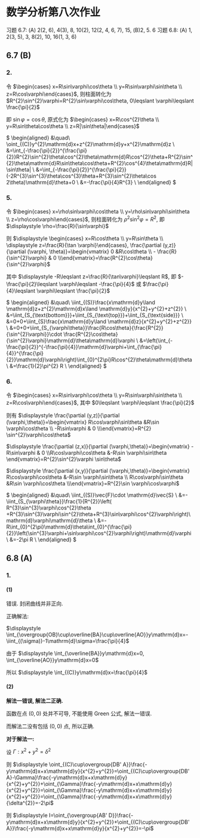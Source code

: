 # 数学分析第八次作业

习题 6.7: (A) 2(2, 6), 4(3), 8, 10(2), 12(2, 4, 6, 7), 15, (B)2, 5. 6
习题 6.8: (A) 1, 2(3, 5), 3, 8(2), 10, 16(1, 3, 6)

<!-- ## 6.7 (A)

### 2.

#### (2)

对于直线 $y=x$:

$\displaystyle \int_{(C)}xy\mathrm{d}x+(y-x)\mathrm{d}y=\int_{0}^{1}x^{2}\mathrm{d}x+\int_{0}^{1}(x-x)\mathrm{d}x=\frac{1}{3}$

对于抛物线 $y^{2}=x$:

$\displaystyle \int_{(C)}xy\mathrm{d}x+(y-x)\mathrm{d}y=\int_{0}^{1}y^{3}\mathrm{d}y^{2}+\int_{0}^{1}(y-y^{2})\mathrm{d}y=\frac{2}{5}+\frac{1}{6}=\frac{17}{30}$

对于立方抛物线 $y=x^{3}$:

$\displaystyle \int_{(C)}xy\mathrm{d}x+(y-x)\mathrm{d}y=\int_{0}^{1}x^{4}\mathrm{d}x+\int_{0}^{1}(x^{3}-x)\mathrm{d}x^{3}=\frac{1}{5}- \frac{1}{4}=- \frac{1}{20}$


#### (6)

设 $\begin{cases} x=\cos\theta \\ y=\sin\theta \\ z=2-\cos\theta+\sin\theta \end{cases}$

则有

$
\begin{aligned}
&\quad\ \oint_{(C)}(z-y)\mathrm{d}x+(x-z)\mathrm{d}y+(x-y)\mathrm{d}z \\
&= \int_{0}^{-2\pi}(2-\cos\theta)\mathrm{d}\cos\theta+(2\cos\theta-\sin\theta-2)\mathrm{d}\sin\theta+(\cos\theta-\sin\theta)\mathrm{d}(2-\cos\theta+\sin\theta) \\
&= \int_{0}^{-2\pi}(2-\cos\theta)(-\sin\theta)\mathrm{d}\theta+(2\cos\theta-\sin\theta-2)\cos\theta\mathrm{d}\theta+(\cos\theta-\sin\theta)(\sin\theta+\cos\theta)\mathrm{d}\theta \\
&= \int_{0}^{-2\pi}\left(- 4 \sin^{2}{\left(\theta \right)} - 2 \sqrt{2} \sin{\left(\theta + \frac{\pi}{4} \right)} + 3\right)\mathrm{d}\theta \\
&= -2 \pi \\
\end{aligned}
$


### 4. (3)

对于 $(1,0)$ 到 (0,1) 的下半圆周 $(x-1)^{2}+(y-1)^{2}=1$

使用参数方程 $
\begin{cases}
x = 1 + \cos\theta \\
y = 1 + \sin\theta
\end{cases}
$, 则 $\displaystyle \vec{\tau}=\frac{\{x'(\theta), y'(\theta)\}}{\sqrt{x'(\theta)^{2}+y'(\theta)^{2}}}=\{-\sin\theta, \cos\theta\}$, 其中 $\theta$ 由 $\displaystyle \theta=\frac{3}{2}\pi$ 到 $\theta=\pi$, 即 $\pi$ 到 $\displaystyle \frac{3}{2}\pi$ 时取反.

$\displaystyle \int_{(C)}P(x,y)\mathrm{d}x+Q(x,y)\mathrm{d}y=-\int_{(C)}\{P,Q\}\cdot \vec{\tau}\mathrm{d}s=-\int_{(C)}\left[Q(1+\cos\theta,1+\sin\theta)\cos\theta-P(1+\cos\theta,1+\sin\theta)\sin\theta\right]\mathrm{d}s$

而又有 $\sin\theta=-\sqrt{1-\cos^{2}\theta}=-\sqrt{1-(x-1)^{2}}=-\sqrt{2x-x^{2}}$

所以原式转化为 $\displaystyle \int_{(C)}\left[-\sqrt{2x-x^{2}}P(x,y)+(1-x)Q(x,y)\right]\mathrm{d}s$


### 8.

#### (1)

进行参数变换 $\begin{cases} x=\rho\cos\theta \\ y=\rho\sin\theta \\ z=\rho \end{cases}$, 则有

$\displaystyle \frac{\partial (x,y)}{\partial (\rho, \theta)}=\begin{vmatrix}\cos\theta & -\rho\sin\theta \\ \sin\theta &\rho\cos\theta\end{vmatrix}=\rho\sin^{2}\theta+\rho\cos^{2}\theta=\rho$

$\displaystyle \iint_{(S)}\frac{e^{z}}{\sqrt{x^{2}+y^{2}}}\mathrm{d}x\land \mathrm{d}y=-\iint_{D_{\theta\rho}}\frac{e^{\rho}}{\rho}\cdot \rho\mathrm{d}\theta\mathrm{d}\rho=-\int_{0}^{2\pi}\mathrm{d}\theta \int_{1}^{2} e^{\rho}\mathrm{d}\rho$

#### (2)

对于 $\displaystyle I=\oiint_{\Sigma}(x+y+z){\rm d}x\land{\rm d}y+(y-z){\rm d}y\land{\rm d}z$

其中 $\Sigma$ 是正方体的表面, 即六个面, 边长为 $a$.

$
\begin{aligned}
I&=\iint_{\Sigma_{\text{top}}}+\iint_{\Sigma_{\text{bottom}}}+\iint_{\Sigma_{\text{front}}}+\iint_{\Sigma_{\text{back}}}+\iint_{\Sigma_{\text{left}}}+\iint_{\Sigma_{\text{right}}} \\
&=\iint_{D_{xy}}-(x+y+0)\mathrm{d}x\mathrm{d}y+\iint_{D_{xy}}(x+y+1)\mathrm{d}x\mathrm{d}y+0+0+0+0 \\
&=\int_{0}^{1}\mathrm{d}x \int_{0}^{1}(x+y+1)\mathrm{d}y-\int_{0}^{1}\mathrm{d}x \int_{0}^{1}(x+y)\mathrm{d}y \\
\end{aligned}
$


### 10. (2)

坐标变换 $\begin{cases} x=\cos\theta \\ y=\sin\theta \\ z=0 \end{cases}$

则有

$
\begin{aligned}
&\quad\ \oint_{(C)}(3x^{2}-3yz+2xz)\mathrm{d}x+(3y^{2}-3xz+z^{2})\mathrm{d}y+(3z^{2}-3xy+x^{2}+2yz)\mathrm{d}z \\
&=\int_{0}^{2\pi}(3\cos^{2}\theta)\mathrm{d}\cos\theta+(3\sin^{2}\theta)\mathrm{d}\sin\theta\\
&=\int_{0}^{2\pi}(-3\sin\theta\cos^{2}\theta+3\sin^{2}\theta\cos\theta)\mathrm{d}\theta \\
&=0 \\
\end{aligned}
$


### 12.

#### (2)

对于 $S_{1}: x=0, S_{2}: y=0, S_{3}: z=0, S_{4}: x+y+z=1$

$
\begin{aligned}
&\quad\ \oiint_{(S)}xy\mathrm{d}y\land \mathrm{d}z+yz\mathrm{d}z
\land \mathrm{d}x+zx\mathrm{d}x\land \mathrm{d}y \\
&=\iint_{S_1}+\iint_{S_2}+\iint_{S_3}+\iint_{S_4} \\
&=0+0+0+\iint_{S_4}(1-y-z)y\mathrm{d}y\mathrm{d}z+\iint_{S_4}(1-x-z)z\mathrm{d}z\mathrm{d}x+\iint_{S_4}(1-x-y)x\mathrm{d}x\mathrm{d}y \\
&=\int_{0}^{1}\mathrm{d}y \int_{0}^{1-y}(1-y-z)y\mathrm{d}z+\int_{0}^{1}\mathrm{d}z\int_{0}^{1-z}(1-x-z)z\mathrm{d}x+\int_{0}^{1}\mathrm{d}x\int_{0}^{1-x}(1-x-y)x\mathrm{d}y \\
&=\int_{0}^{1}\frac{y \left(y - 1\right)^{2}}{2}\mathrm{d}y +\int_{0}^{1}\frac{z \left(z - 1\right)^{2}}{2}\mathrm{d}z+\int_{0}^{1}\frac{x \left(x - 1\right)^{2}}{2}\mathrm{d}x \\
&=3\int_{0}^{1}\frac{y \left(y - 1\right)^{2}}{2}\mathrm{d}y \\
&=\frac{1}{8} \\
\end{aligned}
$

#### (4)

$
\begin{aligned}
&\quad\ \iint_{(S)}-y\mathrm{d}z\land \mathrm{d}x+(z+1)\mathrm{d}x\land \mathrm{d}y \\
&=\iint_{S_1}(-\sqrt{4-x^{2}})\mathrm{d}z\mathrm{d}x-\iint_{S_1}(-\sqrt{4-x^{2}})\mathrm{d}z\mathrm{d}x+0 \\
&=-2\int_{-2}^{2}\mathrm{d}x \int_{0}^{2-x}\sqrt{4-x^{2}}\mathrm{d}z \\
&=-2\int_{-2}^{2}(2 - x)\sqrt{4-x^{2}}\mathrm{d}x  \\
&=-2\int_{-2}^{2}(2 - x)\sqrt{4-x^{2}}\mathrm{d}x  \\
&=-2\int_{-2}^{2}2\sqrt{4-x^{2}}\mathrm{d}x+2\int_{-2}^{2}x\sqrt{4-x^{2}}\mathrm{d}x  \\
&=-8\pi \\
\end{aligned}
$

#### (6)

令 $\begin{cases} x=\sin\varphi\cos\theta \\ y=\sin\varphi\sin\theta \\ z=1+\cos\varphi \end{cases}$

则 $\displaystyle \frac{\partial (x,y)}{\partial (\varphi,\theta)}=\begin{vmatrix} \cos\varphi\cos\theta &-\sin \varphi\sin\theta \\ \cos\varphi\sin\theta &\sin \varphi\cos\theta \\\end{vmatrix}=\frac{1}{2}\sin{\left(2 \varphi \right)}$

$
\begin{aligned}
&\quad\ \iint_{(S)}z^{2}\mathrm{d}x\land \mathrm{d}y \\
&=\iint_{D_{\varphi, \theta}}(1+\cos\varphi)^{2}\cdot \frac{1}{2}\sin(2\varphi)\mathrm{d}\varphi\mathrm{d}\theta \\
&=\int_{0}^{2\pi}\mathrm{d}\theta\int_{0}^{\pi}(1+\cos\varphi)^{2}\cdot \frac{1}{2}\sin(2\varphi)\mathrm{d}\varphi \\
&=\int_{0}^{2\pi}\mathrm{d}\theta\int_{0}^{\pi}(\sin \varphi\cos\varphi+2\sin \varphi\cos^{2}\varphi+\sin \varphi\cos^{3}\varphi)\mathrm{d}\varphi \\
&=\int_{0}^{2\pi}\mathrm{d}\theta\int_{0}^{\pi}(\sin \varphi\cos\varphi+2\sin \varphi\cos^{2}\varphi+\sin \varphi\cos^{3}\varphi)\mathrm{d}\varphi \\
&=\frac{8 \pi}{3} \\
\end{aligned}
$

#### (7)

![](images/2021-05-18-15-34-37.png)

$S: x-y+z=1$ 的法向量 $\vec{n}=\{1,-1,1\}$

$\because \{f(x,y,z), 2f(x,y,z), f(x,y,z)\}\cdot \{1, -1, 1\}=0$

$
\begin{aligned}
\therefore I
&=\iint_{(S)}x\mathrm{d}y\land \mathrm{d}z+y\mathrm{d}z\land \mathrm{d}x+z\mathrm{d}x\land \mathrm{d}y \\
&=\iint_{D_{yz}}(y-z+1)\mathrm{d}y\mathrm{d}z-\iint_{D_{zx}}(x+z-1)\mathrm{d}z\mathrm{d}x+\iint_{D_{xy}}(y-x+1)\mathrm{d}x\mathrm{d}y \\
&=\int_{-1}^{0}\mathrm{d}y\int_{0}^{y+1}(y-z+1)\mathrm{d}z-\int_{0}^{1}\mathrm{d}x\int_{0}^{1-x}(x+z-1)\mathrm{d}z+\int_{-1}^{0}\mathrm{d}y\int_{0}^{y+1}(y-x+1)\mathrm{d}x \\
&=2\int_{-1}^{0}\frac{\left(y + 1\right)^{2}}{2}\mathrm{d}y+\int_{0}^{1} \frac{\left(x - 1\right)^{2}}{2}\mathrm{d}x \\
&=\frac{1}{2} \\
\end{aligned}
$


### 15.

#### (1)

$\therefore\displaystyle y=3-\frac{3}{2}x-\sqrt{3}z$

$\therefore\displaystyle \frac{\partial (y,z)}{\partial (z,x)}=\begin{vmatrix} -\sqrt{3} &-\frac{3}{2} \\ 1 &0 \\\end{vmatrix}=\frac{3}{2}, \frac{\partial (z,x)}{\partial (z,x)}=1, \frac{\partial (x,y)}{\partial (z,x)}=\begin{vmatrix} 0 &1 \\ -\sqrt{3} &-\frac{3}{2} \\\end{vmatrix}=\sqrt{3}$

且 $\displaystyle \sqrt{1+y_{z}^{2}+y_{x}^{2}}=\frac{5}{2}$

$
\begin{aligned}
&\quad\ \iint_{(S)}P\mathrm{d}y\land \mathrm{d}z+Q\mathrm{d}z\land \mathrm{d}x+R\mathrm{d}x\land \mathrm{d}y \\
&=\iint_{D_{zx}}\left(\frac{3}{2}P+Q+\sqrt{3}R\right)\mathrm{d}z\mathrm{d}x \\
&=\iint_{D_{zx}}\left(\frac{3}{5}P+\frac{2}{5}Q+\frac{2\sqrt{3}}{5}R\right)\sqrt{1+y_{z}^{2}+y_{x}^{2}} \mathrm{d}z\mathrm{d}x \\
&=\iint_{(S)}\left(\frac{3}{5}P+\frac{2}{5}Q+\frac{2\sqrt{3}}{5}R\right)\mathrm{d}S \\
\end{aligned}
$

#### (2)

令 $\begin{cases} x=\rho\cos\theta \\ y=\rho\sin\theta \\ z=8-\rho ^{2}\end{cases}$

$\therefore\displaystyle \frac{\partial (y,z)}{\partial (\rho,\theta)}=\begin{vmatrix} \sin\theta &\rho\cos\theta \\ -2\rho &0 \\\end{vmatrix}=2\rho^{2}\cos\theta, \frac{\partial (z,x)}{\partial (\rho,\theta)}=\begin{vmatrix} -2\rho &0 \\ \cos\theta &-\rho\sin\theta \\\end{vmatrix}=2\rho^{2}\sin\theta, \frac{\partial (x,y)}{\partial (\rho,\theta)}=\begin{vmatrix}\cos\theta &-\rho\sin\theta \\ \sin\theta &\rho\cos\theta \\\end{vmatrix}=\rho$

且 $\displaystyle |\vec{r}_{\rho}\times \vec{r}_{\theta}|=\sqrt{(2\rho^{2}\cos\theta)^{2}+(2\rho^{2}\sin\theta)^{2}+\rho^{2}}=\sqrt{4\rho^{2}+1}\rho$

$
\begin{aligned}
&\quad\ \iint_{(S)}P\mathrm{d}y\land \mathrm{d}z+Q\mathrm{d}z\land \mathrm{d}x+R\mathrm{d}x\land \mathrm{d}y \\
&=-\iint_{D_{\rho\theta}}\left(P\cdot 2\rho^{2}\cos\theta+Q\cdot 2\rho^{2}\sin\theta+R\rho\right)\mathrm{d}\rho\mathrm{d}\theta \\
&=-\iint_{D_{\rho\theta}}\frac{1}{\sqrt{4\rho^{2}+1}}\left(2P\rho\cos\theta+2Q\rho\sin\theta+R\right)|\vec{r}_{\rho}\times \vec{r}_{\theta}|\mathrm{d}\rho\mathrm{d}\theta \\
&=-\iint_{D_{\rho\theta}}\frac{2xP+2yQ+R}{\sqrt{4x^{2}+4y^{2}+1}}\mathrm{d}S \\
\end{aligned}
$ -->


## 6.7 (B)

### 2.

令 $\begin{cases} x=R\sin\varphi\cos\theta \\ y=R\sin\varphi\sin\theta \\ z=R\cos\varphi\end{cases}$, 则柱面转化为 $R^{2}\sin^{2}\varphi=R^{2}\sin\varphi\cos\theta, 0\leqslant \varphi\leqslant \frac{\pi}{2}$

即 $\sin\varphi=\cos\theta$, 原式化为 $\begin{cases} x=R\cos^{2}\theta \\ y=R\sin\theta\cos\theta \\ z=R|\sin\theta|\end{cases}$

$
\begin{aligned}
&\quad\ \oint_{(C)}y^{2}\mathrm{d}x+z^{2}\mathrm{d}y+x^{2}\mathrm{d}z \\
&=\int_{-\frac{\pi}{2}}^{\frac{\pi}{2}}R^{2}\sin^{2}\theta\cos^{2}\theta\mathrm{d}R\cos^{2}\theta+R^{2}\sin^{2}\theta\mathrm{d}R\sin\theta\cos\theta+R^{2}\cos^{4}\theta\mathrm{d}R|\sin\theta| \\
&=\int_{-\frac{\pi}{2}}^{\frac{\pi}{2}}(-2R^{3}\sin^{3}\theta\cos^{3}\theta+R^{3}\sin^{2}\theta\cos 2\theta)\mathrm{d}\theta+0 \\
&=-\frac{\pi}{4}R^{3} \\
\end{aligned}
$



### 5.

令 $\begin{cases} x=\rho\sin\varphi\cos\theta \\ y=\rho\sin\varphi\sin\theta \\ z=\rho\cos\varphi\end{cases}$, 则柱面转化为 $\rho^{2}\sin^{2}\varphi=R^{2}$, 即 $\displaystyle \rho=\frac{R}{\sin\varphi}$

则 $\displaystyle \begin{cases} x=R\cos\theta \\ y=R\sin\theta \\ \displaystyle z=\frac{R}{\tan \varphi}\end{cases}, \frac{\partial (y,z)}{\partial (\varphi, \theta)}=\begin{vmatrix} 0 &R\cos\theta \\ - \frac{R}{\sin^{2}\varphi} & 0 \\\end{vmatrix}=\frac{R^{2}\cos\theta}{\sin^{2}\varphi}$

其中 $\displaystyle -R\leqslant z=\frac{R}{\tan\varphi}\leqslant R$, 即 $-\frac{\pi}{2}\leqslant \varphi\leqslant -\frac{\pi}{4}$ 或 $\frac{\pi}{4}\leqslant \varphi\leqslant \frac{\pi}{2}$

$
\begin{aligned}
&\quad\ \iint_{(S)}\frac{x\mathrm{d}y\land \mathrm{d}z+z^{2}\mathrm{d}x\land  \mathrm{d}y}{x^{2}+y^{2}+z^{2}} \\
&=\iint_{S_{\text{bottom}}}+\iint_{S_{\text{top}}}+\iint_{S_{\text{side}}} \\
&=0+0+\iint_{S}\frac{x\mathrm{d}y\land \mathrm{d}z}{x^{2}+y^{2}+z^{2}} \\
&=0+0+\iint_{S_{\varphi\theta}}\frac{R\cos\theta}{\frac{R^{2}}{\sin^{2}\varphi}}\cdot \frac{R^{2}\cos\theta}{\sin^{2}\varphi}\mathrm{d}\theta\mathrm{d}\varphi \\
&=\left(\int_{-\frac{\pi}{2}}^{-\frac{\pi}{4}}\mathrm{d}\varphi+\int_{\frac{\pi}{4}}^{\frac{\pi}{2}}\mathrm{d}\varphi\right)\int_{0}^{2\pi}R\cos^{2}\theta\mathrm{d}\theta \\
&=\frac{1}{2}\pi^{2} R \\
\end{aligned}
$

### 6.

令 $\begin{cases} x=R\sin\varphi\cos\theta \\ y=R\sin\varphi\sin\theta \\ z=R\cos\varphi\end{cases}$, 其中 $0\leqslant \varphi\leqslant \frac{\pi}{2}$

则有 $\displaystyle \frac{\partial (y,z)}{\partial (\varphi,\theta)}=\begin{vmatrix} R\cos\varphi\sin\theta &R\sin \varphi\cos\theta \\  -R\sin\varphi & 0 \\\end{vmatrix}=R^{2} \sin^{2}\varphi\cos\theta$

$\displaystyle \frac{\partial (z,x)}{\partial (\varphi,\theta)}=\begin{vmatrix} -R\sin\varphi & 0 \\R\cos\varphi\cos\theta &-R\sin \varphi\sin\theta \end{vmatrix}=R^{2}\sin^{2}\varphi \sin\theta$

$\displaystyle \frac{\partial (x,y)}{\partial (\varphi,\theta)}=\begin{vmatrix} R\cos\varphi\cos\theta &-R\sin \varphi\sin\theta \\ R\cos\varphi\sin\theta &R\sin \varphi\cos\theta \\\end{vmatrix}=R^{2}\sin \varphi\cos\varphi$

$
\begin{aligned}
&\quad\ \iint_{(S)}\vec{F}\cdot \mathrm{d}\vec{S} \\
&=-\iint_{S_{\varphi\theta}}\frac{1}{R^{2}}\left( R^{3}\sin^{3}\varphi\cos^{2}\theta +R^{3}\sin^{3}\varphi\sin^{2}\theta+R^{3}\sin\varphi\cos^{2}\varphi\right)\mathrm{d}\varphi\mathrm{d}\theta  \\
&=-R\int_{0}^{2\pi}\mathrm{d}\theta\int_{0}^{\frac{\pi}{2}}\left(\sin^{3}\varphi+\sin\varphi\cos^{2}\varphi\right)\mathrm{d}\varphi  \\
&=-2\pi R \\
\end{aligned}
$


## 6.8 (A)

### 1.

#### (1)

错误. 封闭曲线并非正向.

正确解法:

$\displaystyle \int_{\overgroup{OB}\cup\overline{BA}\cup\overline{AO}}y\mathrm{d}x=-\iint_{(\sigma)}-1\mathrm{d}\sigma=\frac{\pi}{4}$

由于 $\displaystyle \int_{\overline{BA}}y\mathrm{d}x=0, \int_{\overline{AO}}y\mathrm{d}x=0$

所以 $\displaystyle \int_{(C)}y\mathrm{d}x=\frac{\pi}{4}$

#### (2)

**解法一错误, 解法二正确.**

函数在点 $(0,0)$ 处并不可导, 不能使用 Green 公式, 解法一错误.

而解法二没有包括 $(0,0)$ 点, 所以正确.

**对于解法一:**

设 $\displaystyle \Gamma: x^{2}+y^{2}=\delta^{2}$

则 $\displaystyle \oint_{(C)\cup\overgroup{DB' A}}\frac{-y\mathrm{d}x+x\mathrm{d}y}{x^{2}+y^{2}}=\oint_{(C)\cup\overgroup{DB' A}-\Gamma}\frac{-y\mathrm{d}x+x\mathrm{d}y}{x^{2}+y^{2}}+\oint_{\Gamma}\frac{-y\mathrm{d}x+x\mathrm{d}y}{x^{2}+y^{2}}=\oint_{\Gamma}\frac{-y\mathrm{d}x+x\mathrm{d}y}{x^{2}+y^{2}}=\oint_{\Gamma}\frac{-y\mathrm{d}x+x\mathrm{d}y}{\delta^{2}}=-2\pi$

则 $\displaystyle I=\oint_{\overgroup{AB' D}}\frac{-y\mathrm{d}x+x\mathrm{d}y}{x^{2}+y^{2}}+\oint_{(C)\cup\overgroup{DB' A}}\frac{-y\mathrm{d}x+x\mathrm{d}y}{x^{2}+y^{2}}=-\pi$


